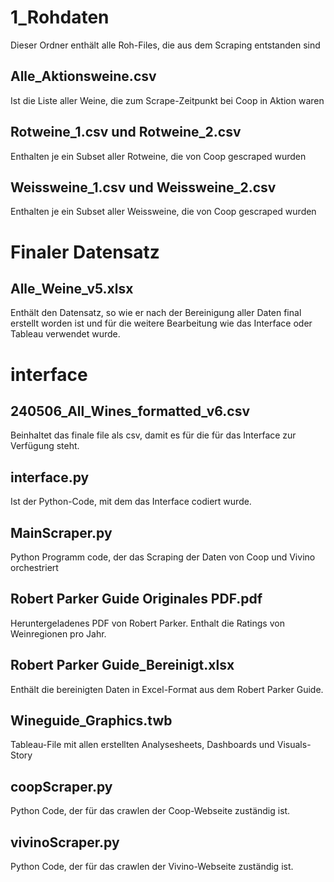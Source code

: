 # 1_Rohdaten
Dieser Ordner enthält alle Roh-Files, die aus dem Scraping entstanden sind
## Alle_Aktionsweine.csv <br />
Ist die Liste aller Weine, die zum Scrape-Zeitpunkt bei Coop in Aktion waren
## Rotweine_1.csv und Rotweine_2.csv <br />
Enthalten je ein Subset aller Rotweine, die von Coop gescraped wurden
## Weissweine_1.csv und Weissweine_2.csv <br />
Enthalten je ein Subset aller Weissweine, die von Coop gescraped wurden
# Finaler Datensatz
## Alle_Weine_v5.xlsx <br />
Enthält den Datensatz, so wie er nach der Bereinigung aller Daten final erstellt worden ist und für die weitere Bearbeitung wie das Interface oder Tableau verwendet wurde.
# interface
## 240506_All_Wines_formatted_v6.csv <br />
Beinhaltet das finale file als csv, damit es für die für das Interface zur Verfügung steht.
## interface.py <br />
Ist der Python-Code, mit dem das Interface codiert wurde.
## MainScraper.py <br />
Python Programm code, der das Scraping der Daten von Coop und Vivino orchestriert
## Robert Parker Guide Originales PDF.pdf <br />
Heruntergeladenes PDF von Robert Parker. Enthalt die Ratings von Weinregionen pro Jahr.
## Robert Parker Guide_Bereinigt.xlsx <br />
Enthält die bereinigten Daten in Excel-Format aus dem Robert Parker Guide.
## Wineguide_Graphics.twb <br />
Tableau-File mit allen erstellten Analysesheets, Dashboards und Visuals-Story
## coopScraper.py <br />
Python Code, der für das crawlen der Coop-Webseite zuständig ist.
## vivinoScraper.py <br />
Python Code, der für das crawlen der Vivino-Webseite zuständig ist.
